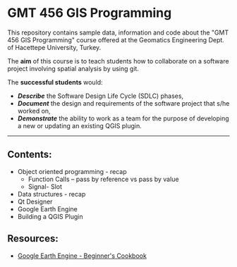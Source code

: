 # GMT 456 GIS Programming
This repository contains sample data, information and code about the "GMT 456 GIS Programming" course offered at the Geomatics Engineering Dept. of Hacettepe University, Turkey.

The **aim** of this course is to teach students how to collaborate on a software project involving spatial analysis by using git.   

The **successful students** would: 
* ***Describe*** the Software Design Life Cycle (SDLC) phases,
* ***Document*** the design and requirements of the software project that s/he worked on, 
* ***Demonstrate*** the ability to work as a team for the purpose of developing a new or updating an existing QGIS plugin.
- - - -


## Contents:
* Object oriented programming - recap
   * Function Calls – pass by reference vs pass by value
   * Signal- Slot
* Data structures - recap 
* Qt Designer
* Google Earth Engine
* Building a QGIS Plugin

## Resources:
* [Google Earth Engine - Beginner's Cookbook](https://developers.google.com/earth-engine/tutorials/community/beginners-cookbook)

